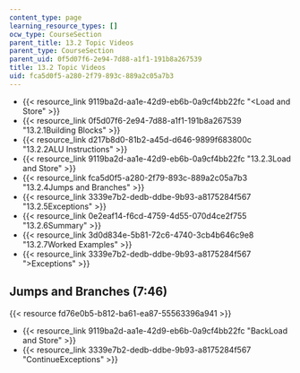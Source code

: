 ```yaml
---
content_type: page
learning_resource_types: []
ocw_type: CourseSection
parent_title: 13.2 Topic Videos
parent_type: CourseSection
parent_uid: 0f5d07f6-2e94-7d88-a1f1-191b8a267539
title: 13.2 Topic Videos
uid: fca5d0f5-a280-2f79-893c-889a2c05a7b3
---
```


*   {{< resource_link 9119ba2d-aa1e-42d9-eb6b-0a9cf4bb22fc "\<Load and Store" >}}
*   {{< resource_link 0f5d07f6-2e94-7d88-a1f1-191b8a267539 "13.2.1Building Blocks" >}}
*   {{< resource_link d217b8d0-81b2-a45d-d646-9899f683800c "13.2.2ALU Instructions" >}}
*   {{< resource_link 9119ba2d-aa1e-42d9-eb6b-0a9cf4bb22fc "13.2.3Load and Store" >}}
*   {{< resource_link fca5d0f5-a280-2f79-893c-889a2c05a7b3 "13.2.4Jumps and Branches" >}}
*   {{< resource_link 3339e7b2-dedb-ddbe-9b93-a8175284f567 "13.2.5Exceptions" >}}
*   {{< resource_link 0e2eaf14-f6cd-4759-4d55-070d4ce2f755 "13.2.6Summary" >}}
*   {{< resource_link 3d0d834e-5b81-72c6-4740-3cb4b646c9e8 "13.2.7Worked Examples" >}}
*   {{< resource_link 3339e7b2-dedb-ddbe-9b93-a8175284f567 "\>Exceptions" >}}

Jumps and Branches (7:46)
-------------------------

{{< resource fd76e0b5-b812-ba61-ea87-55563396a941 >}}

*   {{< resource_link 9119ba2d-aa1e-42d9-eb6b-0a9cf4bb22fc "BackLoad and Store" >}}
*   {{< resource_link 3339e7b2-dedb-ddbe-9b93-a8175284f567 "ContinueExceptions" >}}